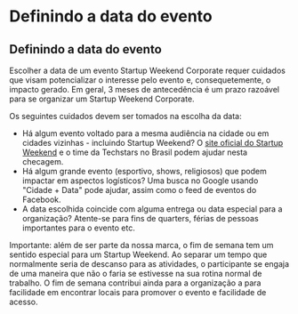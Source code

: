 # Definindo a data do evento
## Definindo a data do evento
Escolher a data de um evento Startup Weekend Corporate requer cuidados que visam potencializar o interesse pelo evento e, consequetemente, o impacto gerado. Em geral, 3 meses de antecedência é um prazo razoável para se organizar um Startup Weekend Corporate. 

Os seguintes cuidados devem ser tomados na escolha da data:

* Há algum evento voltado para a mesma audiência na cidade ou em cidades vizinhas - incluindo Startup Weekend? O [site oficial do Startup Weekend](https://startupweekend.org/locations/south-america/br) e o time da Techstars no Brasil podem ajudar nesta checagem.
* Há algum grande evento (esportivo, shows, religiosos) que podem impactar em aspectos logísticos? Uma busca no Google usando "Cidade + Data" pode ajudar, assim como o feed de eventos do Facebook.
* A data escolhida coincide com alguma entrega ou data especial para a organização? Atente-se para fins de quarters, férias de pessoas importantes para o evento etc.

Importante: além de ser parte da nossa marca, o fim de semana tem um sentido especial para um Startup Weekend. Ao separar um tempo que normalmente seria de descanso para as atividades, o participante se engaja de uma maneira que não o faria se estivesse na sua rotina normal de trabalho. O fim de semana contribui ainda para a organização a para facilidade em encontrar locais para promover o evento e facilidade de acesso.